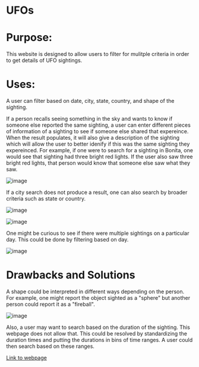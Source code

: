 # UFOs

# Purpose:
This website is designed to allow users to filter for mulitple criteria in order to get details of UFO sightings. 

# Uses: 
A user can filter based on date, city, state, country, and shape of the sighting. 

If a person recalls seeing something in the sky and wants to know if someone else reported the same sighting, a user can enter different pieces of information of a sighting to see if someone else shared that expereince. When the result populates, it will also give a description of the sighting which will allow the user to better idenify if this was the same sighting they expereinced. For example, if one were to search for a sighting in Bonita, one would see that sighting had three bright red lights.  If the user also saw three bright red lights, that person would know that someone else saw what they saw. 

![image](https://user-images.githubusercontent.com/92542382/149685020-ec9ec76f-efa6-434c-b54b-b302cb0170bd.png)

If a city search does not produce a result, one can also search by broader criteria such as state or country.

![image](https://user-images.githubusercontent.com/92542382/149685140-a48e8f19-eadd-41a2-a32f-4ab7f3f4f01f.png)

![image](https://user-images.githubusercontent.com/92542382/149685198-67fda513-ecd8-4a17-8118-fe7f3e636958.png)

One might be curious to see if there were multiple sightings on a particular day.  This could be done by filtering based on day.

![image](https://user-images.githubusercontent.com/92542382/149685339-ed62a5a0-f8cf-4e95-ae1e-fa562151a4fe.png)

# Drawbacks and Solutions

A shape could be interpreted in different ways depending on the person.  For example, one might report the object sighted as a "sphere" but another person could report it as a "fireball".

![image](https://user-images.githubusercontent.com/92542382/149685953-961fffa6-7507-490f-90ba-96b850e38fb2.png)

Also, a user may want to search based on the duration of the sighting.  This webpage does not allow that.  This could be resolved by standardizing the duration times and putting the durations in bins of time ranges.  A user could then search based on these ranges. 

[Link to webpage](https://jaycecox.github.io/UFOs/)
